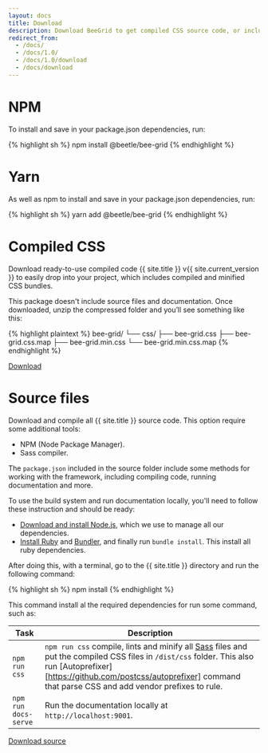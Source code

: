 ```yaml
---
layout: docs
title: Download
description: Download BeeGrid to get compiled CSS source code, or include it via npm or include its classes via CDN.
redirect_from:
  - /docs/
  - /docs/1.0/
  - /docs/1.0/download
  - /docs/download
---
```


# NPM

To install and save in your package.json dependencies, run:

{% highlight sh %}
 npm install @beetle/bee-grid
{% endhighlight %}

# Yarn

As well as npm to install and save in your package.json dependencies, run:

{% highlight sh %}
 yarn add @beetle/bee-grid
{% endhighlight %}

# Compiled CSS

Download ready-to-use compiled code {{ site.title }} v{{ site.current_version }} to easily drop into your project, which includes compiled and minified CSS bundles.

This package doesn't include source files and documentation. Once downloaded, unzip the compressed folder and you’ll see something like this:

{% highlight plaintext %}
bee-grid/
└── css/
    ├── bee-grid.css
    ├── bee-grid.css.map
    ├── bee-grid.min.css
    └── bee-grid.min.css.map
{% endhighlight %}

<a href="{{ site.download.dist }}" class="button button-teal mb-2">Download</a>

# Source files

Download and compile all {{ site.title }} source code. This option require some additional tools:

- NPM (Node Package Manager).
- Sass compiler.

The `package.json` included in the source folder include some methods for working with the framework, including compiling code, running documentation and more.

To use the build system and run documentation locally, you'll need to follow these instruction and should be ready:

- [Download and install Node.js](https://nodejs.org/download/), which we use to manage all our dependencies.
- [Install Ruby](https://www.ruby-lang.org/en/documentation/installation/) and [Bundler](https://bundler.io/), and finally run `bundle install`. This install all ruby dependencies.

After doing this, with a terminal, go to the {{ site.title }} directory and run the following command:

{% highlight sh %}
 npm install
{% endhighlight %}

This command install al the required dependencies for run some command, such as:

| Task | Description |
| ----- | --- |
| `npm run css` | `npm run css` compile, lints and minify all [Sass](https://sass-lang.com/) files and put the compiled CSS files in `/dist/css` folder. This also run [Autoprefixer][https://github.com/postcss/autoprefixer] command that parse CSS and add vendor prefixes to rule. |
| `npm run docs-serve` | Run the documentation locally at `http://localhost:9001`. |

<a href="{{ site.download.source }}" class="button button-teal">Download source</a>
